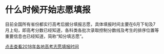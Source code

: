 # 什么时候开始志愿填报

目前全国所有省份都实行高考后据分填报志愿，具体填报时间主要在6月下旬及7月上旬，即高考分数已经知道，各科类各批次录取控制分数线及考生的排序位置等重要信息也已经知道，简称“知分填志愿”。

[点击查看2018年各地高考志愿填报时间](https://www.eol.cn/e_html/gk/zytbsj/index.shtml?province=bj#bj)